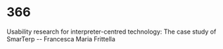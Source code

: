 # 366
Usability research for interpreter-centred technology: The case study of SmarTerp -- Francesca Maria Frittella   
